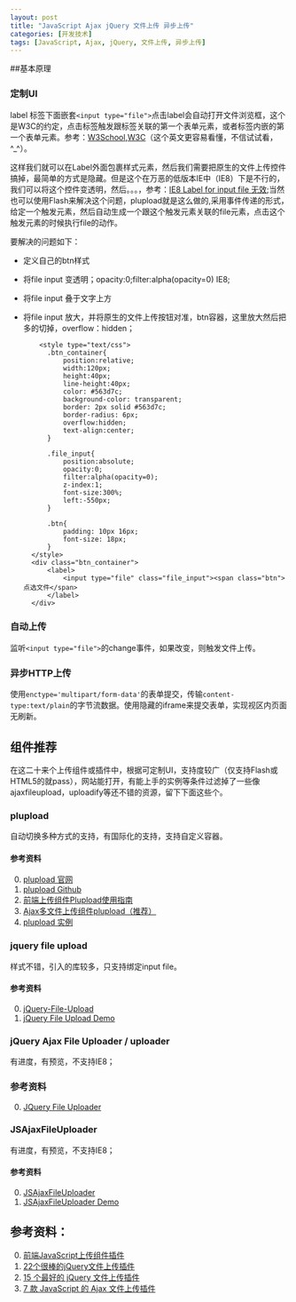 ```yaml
---
layout: post
title: "JavaScript Ajax jQuery 文件上传 异步上传"
categories: [开发技术]
tags: [JavaScript, Ajax, jQuery, 文件上传, 异步上传]
---
```

##基本原理
### 定制UI
label 标签下面嵌套`<input type="file">`点击label会自动打开文件浏览框，这个是W3C的约定，点击标签触发跟标签关联的第一个表单元素，或者标签内嵌的第一个表单元素。参考：[W3School][15],[W3C][16]（这个英文更容易看懂，不信试试看，^_^）。

这样我们就可以在Label外面包裹样式元素，然后我们需要把原生的文件上传控件搞掉，最简单的方式是隐藏。但是这个在万恶的低版本IE中（IE8）下是不行的，我们可以将这个控件变透明，然后。。。，参考：[IE8 Label for input file 无效][17];当然也可以使用Flash来解决这个问题，plupload就是这么做的,采用事件传递的形式，给定一个触发元素，然后自动生成一个跟这个触发元素关联的file元素，点击这个触发元素的时候执行file的动作。

要解决的问题如下：
+ 定义自己的btn样式
+ 将file input 变透明；opacity:0;filter:alpha(opacity=0) IE8;
+ 将file input 叠于文字上方
+ 将file input 放大，并将原生的文件上传按钮对准，btn容器，这里放大然后把多的切掉，overflow：hidden；



          <style type="text/css">
            .btn_container{
                position:relative;
                width:120px;
                height:40px;
                line-height:40px;
                color: #563d7c;
                background-color: transparent;
                border: 2px solid #563d7c;
                border-radius: 6px;
                overflow:hidden;
                text-align:center;
            }
        
            .file_input{
                position:absolute;
                opacity:0;
                filter:alpha(opacity=0);
                z-index:1;
                font-size:300%;
                left:-550px;
            }
        
            .btn{
                padding: 10px 16px;
                font-size: 18px;
            }
        </style>
        <div class="btn_container">
            <label>
                <input type="file" class="file_input"><span class="btn">点选文件</span>
            </label>
        </div>


### 自动上传
监听`<input type="file">`的change事件，如果改变，则触发文件上传。
    

### 异步HTTP上传
使用`enctype='multipart/form-data'`的表单提交，传输`content-type:text/plain`的字节流数据。使用隐藏的iframe来提交表单，实现视区内页面无刷新。

## 组件推荐  
在这二十来个上传组件或插件中，根据可定制UI，支持度较广（仅支持Flash或HTML5的就pass），网站能打开，有能上手的实例等条件过滤掉了一些像ajaxfileupload，uploadify等还不错的资源，留下下面这些个。

### plupload  
自动切换多种方式的支持，有国际化的支持，支持自定义容器。

#### 参考资料  
0. [plupload 官网][5]
1. [plupload Github][4]
2. [前端上传组件Plupload使用指南][6]
3. [Ajax多文件上传组件plupload（推荐）][13]
4. [plupload 实例][18]

### jquery file upload
样式不错，引入的库较多，只支持绑定input file。

#### 参考资料
0. [jQuery-File-Upload][8]
1. [jQuery File Upload Demo][9]

### jQuery Ajax File Uploader / uploader
有进度，有预览，不支持IE8；

### 参考资料
0. [JQuery File Uploader][10]

### JSAjaxFileUploader
有进度，有预览，不支持IE8；

#### 参考资料
0. [JSAjaxFileUploader][11]
1. [JSAjaxFileUploader Demo][12]

## 参考资料：
0. [前端JavaScript上传组件插件][0]
0. [22个很棒的jQuery文件上传插件][1]
1. [15 个最好的 jQuery 文件上传插件][2]
2. [7 款 JavaScript 的 Ajax 文件上传插件][3]

[0]: http://ajax.open-open.com/Upload.htm "前端JavaScript上传组件插件"
[1]: http://www.csdn.net/article/2011-08-04/302659 "22个很棒的jQuery文件上传插件"
[2]: http://www.open-open.com/news/view/6dcd5c "15 个最好的 jQuery 文件上传插件"
[3]: http://www.oschina.net/news/28767/7-javascript-ajax-file-upload-plugins "7 款 JavaScript 的 Ajax 文件上传插件"
[4]: https://github.com/moxiecode/plupload "plupload Github"
[5]: http://www.plupload.com/ "pupload 官网"
[6]: http://www.cnblogs.com/2050/p/3913184.html "前端上传组件Plupload使用指南"
[7]: http://chaping.github.io/plupload/doc/ "plupload文档翻译"
[8]: https://github.com/blueimp/jQuery-File-Upload "jQuery-File-Upload"
[9]: http://blueimp.github.io/jQuery-File-Upload/basic.html "jQuery File Upload Demo"
[10]: https://github.com/danielm/uploader "jQuery Ajax File Uploader"
[11]: https://github.com/JSEver/JSAjaxFileUploader "JSAjaxFileUploader"
[12]: http://jseverdemo.0fees.net/JSAjaxFileUploader/Demo.html "JSAjaxFileUploader Demo"
[13]: http://blog.sina.com.cn/s/blog_667ac0360102echn.html "Ajax多文件上传组件plupload（推荐）"
[14]: http://blog.csdn.net/it_man/article/details/43800957 "jquery插件--ajaxfileupload.js上传文件原理分析"
[15]: http://www.w3school.com.cn/tags/tag_label.asp "W3School Label 参考"
[16]: http://www.w3.org/TR/2014/REC-html5-20141028/forms.html#the-label-element "W3C Label 参考手册"
[17]: http://lililucky1211.iteye.com/blog/1916129 "IE8 Label for input file 无效"
[18]: http://chaping.github.io/plupload/demo/index4.html "plupload 实例"